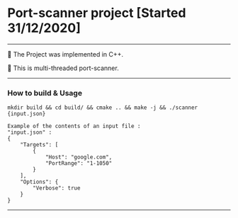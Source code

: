 # Port-scanner project [Started 31/12/2020]
---

:pushpin: The Project was implemented in C++.

:pushpin: This is multi-threaded port-scanner.

---
### How to build & Usage

    mkdir build && cd build/ && cmake .. && make -j && ./scanner {input.json}

    Example of the contents of an input file :
    "input.json" :
    {
        "Targets": [
            {
                "Host": "google.com",
                "PortRange": "1-1050"
            }
        ],
        "Options": {
            "Verbose": true
        }
    } 
---

